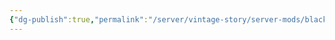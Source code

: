 ```yaml
---
{"dg-publish":true,"permalink":"/server/vintage-story/server-mods/blackguard-additions/","tags":["vs-outdated"]}
---
```


